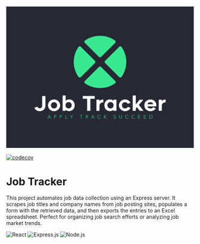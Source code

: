 ![Brand Logo](client/public/BrandLogo.png)

[![codecov](https://codecov.io/gh/somramnani/job-tracker/graph/badge.svg?token=MAmPD7gIAD)](https://codecov.io/gh/somramnani/job-tracker)

# Job Tracker
This project automates job data collection using an Express server. It scrapes job titles and company names from job posting sites, populates a form with the retrieved data, and then exports the entries to an Excel spreadsheet. Perfect for organizing job search efforts or analyzing job market trends.

![React](https://img.shields.io/badge/React-61DAFB?style=for-the-badge&logo=react&logoColor=white)
![Express.js](https://img.shields.io/badge/Express.js-000000?style=for-the-badge&logo=express&logoColor=white)
![Node.js](https://img.shields.io/badge/Node.js-339933?style=for-the-badge&logo=nodedotjs&logoColor=white)
